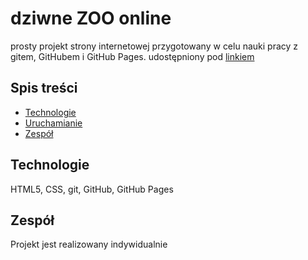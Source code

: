 # dziwne ZOO online
prosty projekt strony internetowej przygotowany w celu nauki pracy z gitem, GitHubem i GitHub Pages.
udostępniony pod [linkiem](https://github.com/HilerWSB/INLS3_PG_KAR_SAN.git)

## Spis treści
- [Technologie](#technologia)
- [Uruchamianie](#uruchamianie)
- [Zespół](#zespół)

## Technologie
HTML5, CSS, git, GitHub, GitHub Pages

## Zespół
Projekt jest realizowany indywidualnie
